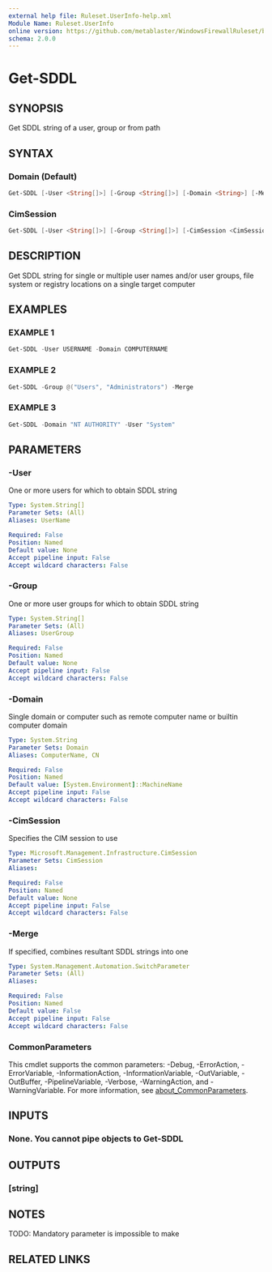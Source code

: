```yaml
---
external help file: Ruleset.UserInfo-help.xml
Module Name: Ruleset.UserInfo
online version: https://github.com/metablaster/WindowsFirewallRuleset/blob/master/Modules/Ruleset.UserInfo/Help/en-US/Get-SDDL.md
schema: 2.0.0
---
```


# Get-SDDL

## SYNOPSIS

Get SDDL string of a user, group or from path

## SYNTAX

### Domain (Default)

```powershell
Get-SDDL [-User <String[]>] [-Group <String[]>] [-Domain <String>] [-Merge] [<CommonParameters>]
```

### CimSession

```powershell
Get-SDDL [-User <String[]>] [-Group <String[]>] [-CimSession <CimSession>] [-Merge] [<CommonParameters>]
```

## DESCRIPTION

Get SDDL string for single or multiple user names and/or user groups, file system or registry
locations on a single target computer

## EXAMPLES

### EXAMPLE 1

```powershell
Get-SDDL -User USERNAME -Domain COMPUTERNAME
```

### EXAMPLE 2

```powershell
Get-SDDL -Group @("Users", "Administrators") -Merge
```

### EXAMPLE 3

```powershell
Get-SDDL -Domain "NT AUTHORITY" -User "System"
```

## PARAMETERS

### -User

One or more users for which to obtain SDDL string

```yaml
Type: System.String[]
Parameter Sets: (All)
Aliases: UserName

Required: False
Position: Named
Default value: None
Accept pipeline input: False
Accept wildcard characters: False
```

### -Group

One or more user groups for which to obtain SDDL string

```yaml
Type: System.String[]
Parameter Sets: (All)
Aliases: UserGroup

Required: False
Position: Named
Default value: None
Accept pipeline input: False
Accept wildcard characters: False
```

### -Domain

Single domain or computer such as remote computer name or builtin computer domain

```yaml
Type: System.String
Parameter Sets: Domain
Aliases: ComputerName, CN

Required: False
Position: Named
Default value: [System.Environment]::MachineName
Accept pipeline input: False
Accept wildcard characters: False
```

### -CimSession

Specifies the CIM session to use

```yaml
Type: Microsoft.Management.Infrastructure.CimSession
Parameter Sets: CimSession
Aliases:

Required: False
Position: Named
Default value: None
Accept pipeline input: False
Accept wildcard characters: False
```

### -Merge

If specified, combines resultant SDDL strings into one

```yaml
Type: System.Management.Automation.SwitchParameter
Parameter Sets: (All)
Aliases:

Required: False
Position: Named
Default value: False
Accept pipeline input: False
Accept wildcard characters: False
```

### CommonParameters

This cmdlet supports the common parameters: -Debug, -ErrorAction, -ErrorVariable, -InformationAction, -InformationVariable, -OutVariable, -OutBuffer, -PipelineVariable, -Verbose, -WarningAction, and -WarningVariable. For more information, see [about_CommonParameters](http://go.microsoft.com/fwlink/?LinkID=113216).

## INPUTS

### None. You cannot pipe objects to Get-SDDL

## OUTPUTS

### [string]

## NOTES

TODO: Mandatory parameter is impossible to make

## RELATED LINKS
